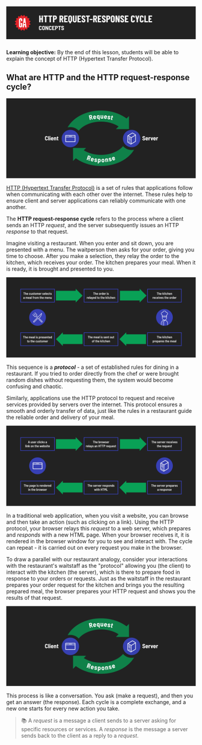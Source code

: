 # ![HTTP Request-Response Cycle - Concepts](./assets/hero.png)

**Learning objective:** By the end of this lesson, students will be able to explain the concept of HTTP (Hypertext Transfer Protocol).

## What are HTTP and the HTTP request-response cycle?

![HTTP Request-Response Cycle](./assets/req-res-cycle.png)

[HTTP (Hypertext Transfer Protocol)](https://developer.mozilla.org/en-US/docs/Web/HTTP) is a set of rules that applications follow when communicating with each other over the internet. These rules help to ensure client and server applications can reliably communicate with one another.

The **HTTP request-response cycle** refers to the process where a client sends an HTTP *request*, and the server subsequently issues an HTTP *response* to that request.

Imagine visiting a restaurant. When you enter and sit down, you are presented with a menu. The waitperson then asks for your order, giving you time to choose. After you make a selection, they relay the order to the kitchen, which receives your order. The kitchen prepares your meal. When it is ready, it is brought and presented to you.

![Steps in the restaurant protocol](./assets/restaurant-protocol.png)

This sequence is a ***protocol*** - a set of established rules for dining in a restaurant. If you tried to order directly from the chef or were brought random dishes without requesting them, the system would become confusing and chaotic.

Similarly, applications use the HTTP protocol to request and receive services provided by servers over the internet. This protocol ensures a smooth and orderly transfer of data, just like the rules in a restaurant guide the reliable order and delivery of your meal.

![Steps in the hypertext-transfer-protocol](./assets/hypertext-transfer-protocol.png)

In a traditional web application, when you visit a website, you can browse and then take an action (such as clicking on a link). Using the HTTP protocol, your browser relays this *request* to a web server, which prepares and *responds* with a new HTML page. When your browser receives it, it is rendered in the browser window for you to see and interact with. The cycle can repeat - it is carried out on every request you make in the browser.

To draw a parallel with our restaurant analogy, consider your interactions with the restaurant's waitstaff as the "protocol" allowing you (the client) to interact with the kitchen (the server), which is there to prepare food in response to your orders or requests. Just as the waitstaff in the restaurant prepares your order request for the kitchen and brings you the resulting prepared meal, the browser prepares your HTTP request and shows you the results of that request.

![HTTP Request-Response Cycle](./assets/req-res-cycle.png)

This process is like a conversation. You ask (make a request), and then you get an answer (the response). Each cycle is a complete exchange, and a new one starts for every new action you take.

> 📚 A *request* is a message a client sends to a server asking for specific resources or services. A *response* is the message a server sends back to the client as a reply to a *request*.
